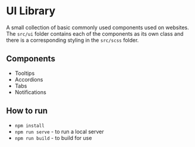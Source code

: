 # UI Library
A small collection of basic commonly used components used on websites. The `src/ui` folder contains
each of the components as its own class and there is a corresponding styling in the `src/scss` folder.

## Components
* Tooltips
* Accordions
* Tabs
* Notifications

## How to run
* `npm install`
* `npm run serve` - to run a local server
* `npm run build` - to build for use